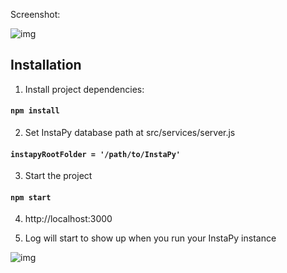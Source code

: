 Screenshot:

![img](https://github.com/converge/instapy-dashboard/blob/master/screenshots/instapy-dashboard.png)

## Installation

1. Install project dependencies:

#### `npm install`

2. Set InstaPy database path at src/services/server.js

#### `instapyRootFolder = '/path/to/InstaPy'`

3. Start the project

#### `npm start`

4. http://localhost:3000

5. Log will start to show up when you run your InstaPy instance

![img](https://github.com/converge/instapy-dashboard/blob/master/screenshots/live-login.png)